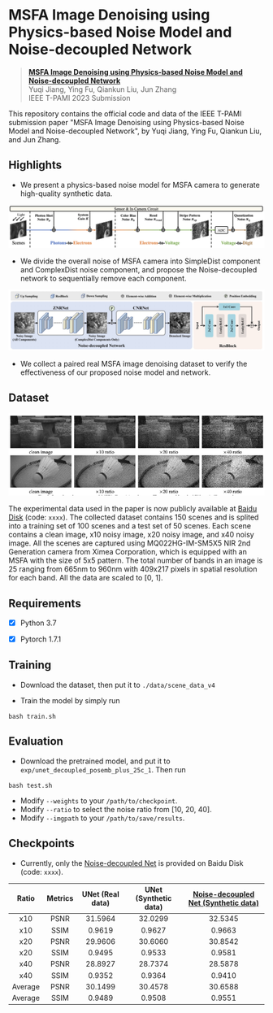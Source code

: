 # MSFA Image Denoising using Physics-based Noise Model and Noise-decoupled Network

> [**MSFA Image Denoising using Physics-based Noise Model and Noise-decoupled Network**]()  
> Yuqi Jiang, Ying Fu, Qiankun Liu, Jun Zhang  
> IEEE T-PAMI 2023 Submission

<!-- ![framework](assets/framework.png) -->

This repository contains the official code and data of the IEEE T-PAMI submission paper "MSFA Image Denoising using Physics-based Noise Model and Noise-decoupled Network", by Yuqi Jiang, Ying Fu, Qiankun Liu, and Jun Zhang.

<!-- [Paper](https://openaccess.thecvf.com/content/ICCV2023/papers/Zhang_Learning_Rain_Location_Prior_for_Nighttime_Deraining_ICCV_2023_paper.pdf) | [Supp](https://openaccess.thecvf.com/content/ICCV2023/supplemental/Zhang_Learning_Rain_Location_ICCV_2023_supplemental.pdf) | [Data](https://www.kaggle.com/datasets/zkawfanx/gtav-nightrain-rerendered-version) -->





<!-- ## Update
- [ ] Recollect misaligned data.
- **2023.12.08:** Code release.
- **2023.12.03:** Initial release of experimental data.
- **2023.08.10:** Repo created. -->

## Highlights
* We present a physics-based noise model for MSFA camera to generate high-quality synthetic data.

<img src="assets/noisemodel.png" width="700px"/>

* We divide the overall noise of MSFA camera into SimpleDist component and ComplexDist noise component, and propose the Noise-decoupled network to sequentially remove each component.

<img src="assets/net.png" width="700px"/>

* We collect a paired real MSFA image denoising dataset to verify the effectiveness of our proposed noise model and network.

<!-- <img src="assets/dataset.png" width="500px"/> -->


## Dataset

<img src="assets/dataset.png" width="700px"/>

The experimental data used in the paper is now publicly available at [Baidu Disk]() (code: `xxxx`). The collected dataset contains 150 scenes and is splited into a training set of 100 scenes and a test set of 50 scenes. Each scene contains a clean image, x10 noisy image, x20 noisy image, and x40 noisy image. All the scenes are captured using MQ022HG-IM-SM5X5 NIR 2nd Generation camera from Ximea Corporation, which is equipped with an MSFA with the size of 5x5 pattern. The total number of bands in an image is 25 ranging from 665nm to 960nm with 409x217 pixels in spatial resolution for each band. All the data are scaled to [0, 1].



## Requirements
- [x] Python 3.7
- [x] Pytorch 1.7.1


## Training
- Download the dataset, then put it to `./data/scene_data_v4`

- Train the model by simply run
```
bash train.sh
```



## Evaluation
- Download the pretrained model, and put it to `exp/unet_decoupled_posemb_plus_25c_1`. Then run
```
bash test.sh
```
- Modify `--weights` to your `/path/to/checkpoint`. 
- Modify `--ratio` to select the noise ratio from [10, 20, 40].
- Modify `--imgpath` to your `/path/to/save/results`.




## Checkpoints

- Currently, only the [Noise-decoupled Net]() is provided on Baidu Disk (code: `xxxx`).

<!-- |   Model   | Data | PSNR  | SSIM  | Checkpoint |
| :-------: |  :--: | :---: | :---: | :---: |
|   UNet    | Real  | 36.63 | 0.9693 | [UNet_real.pth]|
|   UNet    | Synthetic  | 37.08 | 0.9715 | [UNet_syn.pth]|
| Noise-decoupled Network | Synthetic  |  38.44 | 0.9749 | [NoiseDecoupled.pth] | -->

| Ratio | Metrics | UNet (Real data) | UNet (Synthetic data) | [Noise-decoupled Net (Synthetic data)]() |
| :-------: |  :--: | :---: | :---: | :---: |
| x10 | PSNR | 31.5964 | 32.0299 | 32.5345
| x10 | SSIM | 0.9619 | 0.9627 | 0.9663
| x20 | PSNR | 29.9606 | 30.6060 | 30.8542
| x20 | SSIM | 0.9495 | 0.9533 | 0.9581
| x40 | PSNR | 28.8927 | 28.7374 | 28.5878
| x40 | SSIM | 0.9352 | 0.9364 | 0.9410
| Average | PSNR | 30.1499 | 30.4578 | 30.6588
| Average | SSIM | 0.9489 | 0.9508 | 0.9551


<!-- ## Citation
If you find this repo useful, please give us a star and consider citing our papers:
```bibtex
To be done.

``` -->

<!-- ## Acknowledgement
The code is re-organized based on [Uformer](https://github.com/ZhendongWang6/Uformer) and [MPRNet](https://github.com/swz30/MPRNe). Thanks for their great works!


## License
MIT license.

CC BY-NC-SA 4.0 for data. -->